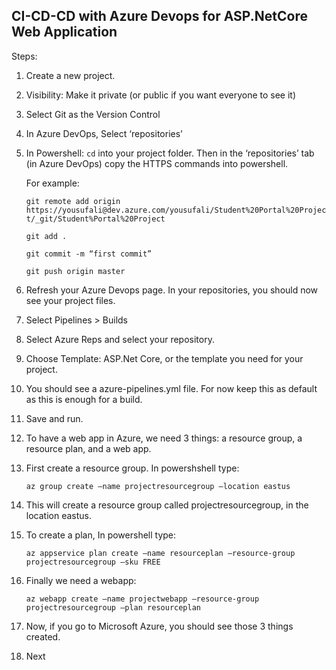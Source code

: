 ## CI-CD-CD with Azure Devops for ASP.NetCore Web Application

Steps:

1. Create a new project.

2. Visibility: Make it private (or public if you want everyone to see it) 

3. Select Git as the Version Control

4. In Azure DevOps, Select ‘repositories’

5. In Powershell: `cd` into your project folder. Then in the ‘repositories’ tab (in Azure DevOps) copy the HTTPS commands into powershell. 

      For example:

      `git remote add origin https://yousufali@dev.azure.com/yousufali/Student%20Portal%20Project/_git/Student%Portal%20Project`

      `git add .`

      `git commit -m “first commit”`

      `git push origin master`

6. Refresh your Azure Devops page. In your repositories, you should now see your project files.

7. Select Pipelines > Builds 

8. Select Azure Reps and select your repository.

9. Choose Template: ASP.Net Core, or the template you need for your project.

10. You should see a azure-pipelines.yml file. For now keep this as default as this is enough for a build. 

11. Save and run.

12. To have a web app in Azure, we need 3 things: a resource group, a resource plan, and a web app.

13. First create a resource group. In powershshell type:

	`az group create —name projectresourcegroup —location eastus`
      
14. This will create a resource group called projectresourcegroup, in the location eastus.

15. To create a plan, In powershell type:

	`az appservice plan create —name resourceplan —resource-group projectresourcegroup —sku FREE`
	
16. Finally we need a  webapp:

	`az webapp create —name projectwebapp —resource-group projectresourcegroup —plan resourceplan`

17. Now, if you go to Microsoft Azure, you should see those 3 things created.

18. Next

